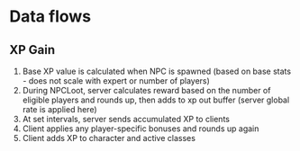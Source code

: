 # Data flows

## XP Gain
1. Base XP value is calculated when NPC is spawned (based on base stats - does not scale with expert or number of players)
2. During NPCLoot, server calculates reward based on the number of eligible players and rounds up, then adds to xp out buffer (server global rate is applied here)
3. At set intervals, server sends accumulated XP to clients
4. Client applies any player-specific bonuses and rounds up again
5. Client adds XP to character and active classes
